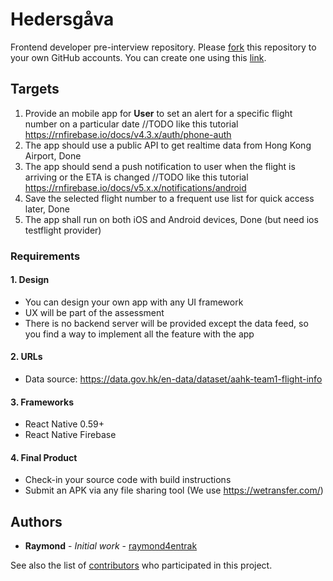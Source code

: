 # Hedersgåva
Frontend developer pre-interview repository. Please [fork][fork_from_github] this repository to your own GitHub accounts. You can create one using this [link][create_account].

## Targets

  1. Provide an mobile app for **User** to set an alert for a specific flight number on a particular date //TODO like this tutorial https://rnfirebase.io/docs/v4.3.x/auth/phone-auth
  2. The app should use a public API to get realtime data from Hong Kong Airport, Done
  3. The app should send a push notification to user when the flight is arriving or the ETA is changed
     //TODO like this tutorial https://rnfirebase.io/docs/v5.x.x/notifications/android
  4. Save the selected flight number to a frequent use list for quick access later, Done
  5. The app shall run on both iOS and Android devices, Done (but need ios testflight provider)


### Requirements

#### 1. Design
  * You can design your own app with any UI framework
  * UX will be part of the assessment
  * There is no backend server will be provided except the data feed, so you find a way to implement all the feature with the app

#### 2. URLs
  * Data source: https://data.gov.hk/en-data/dataset/aahk-team1-flight-info

#### 3. Frameworks
  * React Native 0.59+
  * React Native Firebase

#### 4. Final Product
  * Check-in your source code with build instructions
  * Submit an APK via any file sharing tool (We use https://wetransfer.com/)

## Authors

* **Raymond** - *Initial work* - [raymond4entrak](https://github.com/raymond4entrak)

See also the list of [contributors](https://github.com/en-trak/frontend-pre-interview/contributors) who participated in this project.

[fork_from_github]:https://github.com/en-trak/frontend-pre-interview/fork
[create_account]:https://github.com/join
